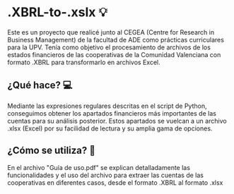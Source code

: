 # .XBRL-to-.xslx :bulb:
Este es un proyecto que realicé junto al CEGEA (Centre for Research in Business Management) de la facultad de ADE como prácticas curriculares para la UPV. Tenía como objetivo el procesamiento de archivos de los estados financieros de las cooperativas de la Comunidad Valenciana con formato .XBRL para transformarlo en archivos Excel.

## ¿Qué hace? :computer:
Mediante las expresiones regulares descritas en el script de Python, conseguimos obtener los apartados financieros más importantes de las cuentas para su análisis posterior. 
Estos apartados se vuelcan a un archivo .xlsx (Excel) por su facilidad de lectura y su amplia gama de opciones.

## ¿Cómo se utiliza? :wrench:
En el archivo "Guía de uso.pdf" se explican detalladamente las funcionalidades y el uso del archivo para extraer las cuentas de las cooperativas en diferentes casos, desde el formato .XBRL al formato .xlsx
